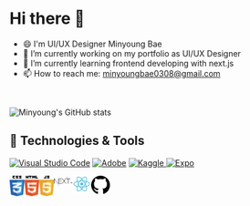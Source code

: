 # Hi there 👋

- 😄 I'm UI/UX Designer Minyoung Bae
- 🔭 I’m currently working on my portfolio as UI/UX Designer 
- 🌱 I’m currently learning frontend developing with next.js 
- 📫 How to reach me: minyoungbae0308@gmail.com
<br>

![Minyoung's GitHub stats](https://github-readme-stats.vercel.app/api?username=baaam0&theme=transparent&show_icons=true&count_private=true&hide_rank=false&ring_color=ef95ab&title_color=295081&text_color=464e58&icon_color=ef95ab)
<br>

<h2>🔨 Technologies & Tools</h2>
<p>
<a href="#"><img alt="Visual Studio Code" src="https://img.shields.io/badge/Visual%20Studio%20Code-0078d7.svg?logo=visual-studio-code&logoColor=white"></a>
<a href="#"><img alt="Adobe" src="https://img.shields.io/badge/Adobe-FF0000.svg?logo=adobe&logoColor=white"></a>
<a href="#"><img alt="Kaggle" src="https://img.shields.io/badge/Kaggle-646568?style=appveyor&logo=kaggle&logoColor=5bbcf9"/>
<a href="#"><img alt="Expo" src="https://img.shields.io/badge/Expo-black?style=appveyor&logo=expo&logoColor=white"/>

<!-- <a href="#"><img alt="Git" src="https://img.shields.io/badge/Git-F05033.svg?logo=git&logoColor=white"></a>
<a href="#"><img alt="Next.js" src="https://img.shields.io/badge/Next-black?style=appveyor&logo=next.js&logoColor=white"/>
<a href="#"><img alt="React" src="https://img.shields.io/badge/React-blue?style=appveyor&logo=react&logoColor=white"/> -->
<br>
</p>

<p>
<a href="https://developer.mozilla.org/en-US/docs/Web/CSS" target="_blank"> <img align="left" alt="CSS" width="26px" src="https://github.com/Baaam0/Baaam0/blob/ad4384131695b0c144df435674c163978dc48495/images/css3.png"/> </a>

<a href="https://developer.mozilla.org/en-US/docs/Web/HTML" target="_blank"> <img align="left" alt="Html" width="26px" src="https://github.com/Baaam0/Baaam0/blob/ad4384131695b0c144df435674c163978dc48495/images/html5.png"/> </a>

<a href="https://developer.mozilla.org/en-US/docs/Web/JavaScript" target="_blank"> <img align="left" alt="Javascript" width="26px" src="https://github.com/Baaam0/Baaam0/blob/ad4384131695b0c144df435674c163978dc48495/images/javascript.png"/> </a>

<a href="https://nextjs.org/" target="_blank"> <img align="left" alt="Next-js" width="32px" src="https://github.com/Baaam0/Baaam0/blob/ad4384131695b0c144df435674c163978dc48495/images/next-js.png"/> </a>

<a href="https://reactjs.org/" target="_blank"> <img align="left" alt="React" width="33px" src="https://github.com/Baaam0/Baaam0/blob/ad4384131695b0c144df435674c163978dc48495/images/react.png"/> </a>

<a href="https://github.com/" target="_blank"> <img align="left" alt="Github" width="33px" src="https://github.com/Baaam0/Baaam0/blob/fd6f7d6dc806d6ec37989271d24822c0217cbc34/images/github.png"/> </a>
</p>
